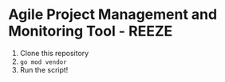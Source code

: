 # Agile Project Management and Monitoring Tool - REEZE

1. Clone this repository
2. ``` go mod vendor ```
3. Run the script!